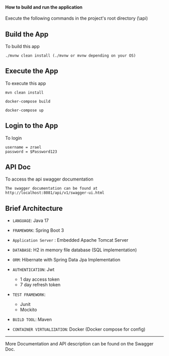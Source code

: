 #### How to build and run the application

Execute the following commands in the project's root directory (\api)

## Build the App
To build this app<br/>

    ./mvnw clean install (./mvnw or mvnw depending on your OS)

## Execute the App
To execute this app<br/>

    mvn clean install
  
    docker-compose build
  
    docker-compose up

## Login to the App
To login<br/>

    username = zrael
    password = $Password123

## API Doc
To access the api swagger documentation<br/>

    The swagger documentation can be found at http://localhost:8081/api/v1/swagger-ui.html

## Brief Architecture
- `LANGUAGE`: Java 17


- `FRAMEWORK`: Spring Boot 3


- `Application Server` : Embedded Apache Tomcat Server


- `DATABASE`: H2 in memory file database (SQL implementation)


- `ORM`: Hibernate with Spring Data Jpa Implementation


- `AUTHENTICATION`: Jwt
    - 1 day access token
    - 7 day refresh token


- `TEST FRAMEWORK`:
    - Junit
    - Mockito


- `BUILD TOOL`: Maven


- `CONTAINER VIRTUALIZATION`: Docker (Docker compose for config)
---
More Documentation and API description can be found on the Swagger Doc.